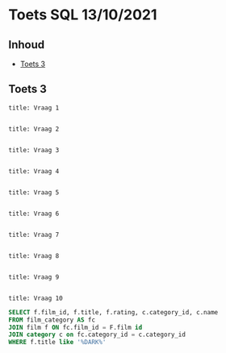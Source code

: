 # Toets SQL 13/10/2021

## Inhoud

- [Toets 3](#Toets%203)

## Toets 3

```ad-quote
title: Vraag 1

```

```sql

```

```ad-quote
title: Vraag 2

```

```sql

```

```ad-quote
title: Vraag 3

```

```sql

```

```ad-quote
title: Vraag 4

```

```sql

```

```ad-quote
title: Vraag 5

```

```sql

```

```ad-quote
title: Vraag 6

```

```sql

```

```ad-quote
title: Vraag 7

```

```sql

```

```ad-quote
title: Vraag 8

```

```sql

```

```ad-quote
title: Vraag 9
```

```sql

```

```ad-quote
title: Vraag 10

```

```sql
SELECT f.film_id, f.title, f.rating, c.category_id, c.name
FROM film_category AS fc
JOIN film f ON fc.film_id = F.film id
JOIN category c on fc.category_id = c.category_id
WHERE f.title like '%DARK%'
```